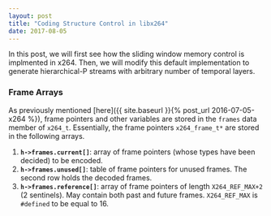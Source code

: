 ```yaml
---
layout: post
title: "Coding Structure Control in libx264"
date: 2017-08-05
---
```


In this post, we will first see how the sliding window memory control is implmented in x264. Then, we will modify this default implementation to generate hierarchical-P streams with arbitrary number of temporal layers.

### Frame Arrays

As previously mentioned [here]({{ site.baseurl }}{% post_url 2016-07-05-x264 %}), frame pointers and other variables are stored in the `frames` data member of `x264_t`. Essentially, the frame pointers `x264_frame_t*` are stored in the following arrays.

1. **`h->frames.current[]`**: array of frame pointers (whose types have been decided) to be encoded.
2. **`h->frames.unused[]`**: table of frame pointers for unused frames. The second row holds the decoded frames.
3. **`h->frames.reference[]`**: array of frame pointers of length `X264_REF_MAX+2` (2 sentinels). May contain both past and future frames. `X264_REF_MAX` is `#defined` to be equal to 16.

